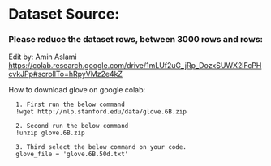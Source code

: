 # Dataset Source: 

### Please reduce the dataset rows, between 3000 rows and rows:

Edit by: Amin Aslami https://colab.research.google.com/drive/1mLUf2uG_jRp_DozxSUWX2lFcPHcvkJPp#scrollTo=hRpyVMz2e4kZ

How to download glove on google colab: 

      1. First run the below command
      !wget http://nlp.stanford.edu/data/glove.6B.zip

      2. Second run the below command
      !unzip glove.6B.zip

      3. Third select the below command on your code.
      glove_file = 'glove.6B.50d.txt'
      
